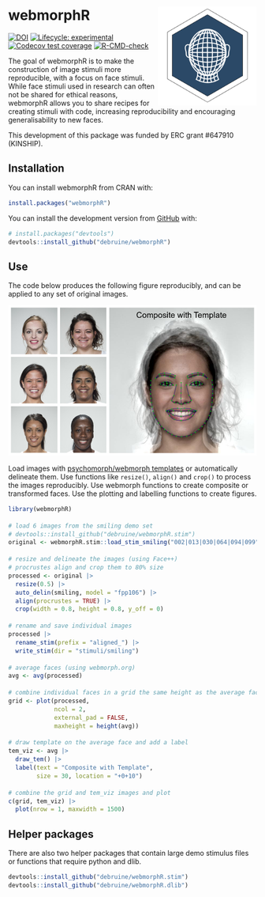 
<!-- README.md is generated from README.Rmd. Please edit that file -->

# webmorphR <img src="man/figures/logo.png" style="float:right; width:200px;" />

<!-- badges: start -->

[![DOI](https://zenodo.org/badge/357819230.svg)](https://zenodo.org/badge/latestdoi/357819230)
[![Lifecycle:
experimental](https://img.shields.io/badge/lifecycle-experimental-orange.svg)](https://lifecycle.r-lib.org/articles/stages.html#experimental)
[![Codecov test
coverage](https://codecov.io/gh/debruine/webmorphR/branch/master/graph/badge.svg)](https://app.codecov.io/gh/debruine/webmorphR?branch=master)
[![R-CMD-check](https://github.com/debruine/webmorphR/workflows/R-CMD-check/badge.svg)](https://github.com/debruine/webmorphR/actions)
<!-- badges: end -->

The goal of webmorphR is to make the construction of image stimuli more
reproducible, with a focus on face stimuli. While face stimuli used in
research can often not be shared for ethical reasons, webmorphR allows
you to share recipes for creating stimuli with code, increasing
reproducibility and encouraging generalisability to new faces.

This development of this package was funded by ERC grant \#647910
(KINSHIP).

## Installation

You can install webmorphR from CRAN with:

``` r
install.packages("webmorphR")
```

You can install the development version from
[GitHub](https://github.com/) with:

``` r
# install.packages("devtools")
devtools::install_github("debruine/webmorphR")
```

## Use

The code below produces the following figure reproducibly, and can be
applied to any set of original images.

![](man/figures/example.jpg)

Load images with [psychomorph/webmorph
templates](https://debruine.github.io/webmorph/getting-started.html#delineate)
or automatically delineate them. Use functions like `resize()`,
`align()` and `crop()` to process the images reproducibly. Use webmorph
functions to create composite or transformed faces. Use the plotting and
labelling functions to create figures.

``` r
library(webmorphR)

# load 6 images from the smiling demo set
# devtools::install_github("debruine/webmorphR.stim")
original <- webmorphR.stim::load_stim_smiling("002|013|030|064|094|099") 

# resize and delineate the images (using Face++)
# procrustes align and crop them to 80% size
processed <- original |>
  resize(0.5) |>
  auto_delin(smiling, model = "fpp106") |>
  align(procrustes = TRUE) |>
  crop(width = 0.8, height = 0.8, y_off = 0)

# rename and save individual images
processed |>
  rename_stim(prefix = "aligned_") |>
  write_stim(dir = "stimuli/smiling")

# average faces (using webmorph.org)
avg <- avg(processed)

# combine individual faces in a grid the same height as the average face
grid <- plot(processed, 
             ncol = 2, 
             external_pad = FALSE,
             maxheight = height(avg))

# draw template on the average face and add a label
tem_viz <- avg |>
  draw_tem() |>
  label(text = "Composite with Template",
        size = 30, location = "+0+10")

# combine the grid and tem_viz images and plot
c(grid, tem_viz) |> 
  plot(nrow = 1, maxwidth = 1500)
```

## Helper packages

There are also two helper packages that contain large demo stimulus
files or functions that require python and dlib.

``` r
devtools::install_github("debruine/webmorphR.stim")
devtools::install_github("debruine/webmorphR.dlib")
```
